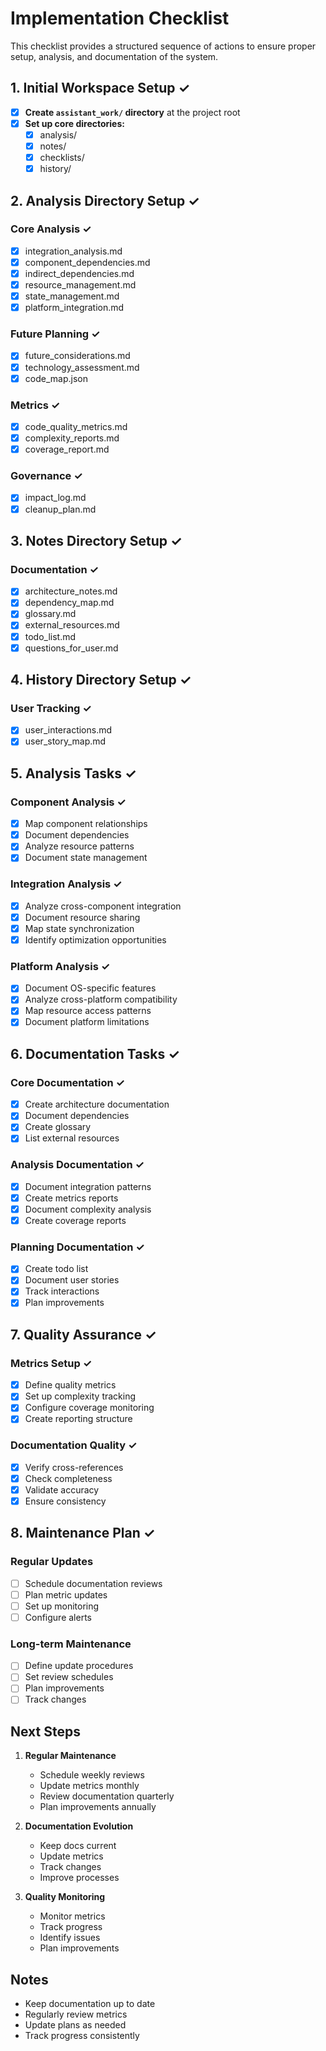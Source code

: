 # Implementation Checklist

This checklist provides a structured sequence of actions to ensure proper setup, analysis, and documentation of the system.

## 1. Initial Workspace Setup ✓

- [x] **Create `assistant_work/` directory** at the project root
- [x] **Set up core directories:**
  - [x] analysis/
  - [x] notes/
  - [x] checklists/
  - [x] history/

## 2. Analysis Directory Setup ✓

### Core Analysis ✓
- [x] integration_analysis.md
- [x] component_dependencies.md
- [x] indirect_dependencies.md
- [x] resource_management.md
- [x] state_management.md
- [x] platform_integration.md

### Future Planning ✓
- [x] future_considerations.md
- [x] technology_assessment.md
- [x] code_map.json

### Metrics ✓
- [x] code_quality_metrics.md
- [x] complexity_reports.md
- [x] coverage_report.md

### Governance ✓
- [x] impact_log.md
- [x] cleanup_plan.md

## 3. Notes Directory Setup ✓

### Documentation ✓
- [x] architecture_notes.md
- [x] dependency_map.md
- [x] glossary.md
- [x] external_resources.md
- [x] todo_list.md
- [x] questions_for_user.md

## 4. History Directory Setup ✓

### User Tracking ✓
- [x] user_interactions.md
- [x] user_story_map.md

## 5. Analysis Tasks ✓

### Component Analysis ✓
- [x] Map component relationships
- [x] Document dependencies
- [x] Analyze resource patterns
- [x] Document state management

### Integration Analysis ✓
- [x] Analyze cross-component integration
- [x] Document resource sharing
- [x] Map state synchronization
- [x] Identify optimization opportunities

### Platform Analysis ✓
- [x] Document OS-specific features
- [x] Analyze cross-platform compatibility
- [x] Map resource access patterns
- [x] Document platform limitations

## 6. Documentation Tasks ✓

### Core Documentation ✓
- [x] Create architecture documentation
- [x] Document dependencies
- [x] Create glossary
- [x] List external resources

### Analysis Documentation ✓
- [x] Document integration patterns
- [x] Create metrics reports
- [x] Document complexity analysis
- [x] Create coverage reports

### Planning Documentation ✓
- [x] Create todo list
- [x] Document user stories
- [x] Track interactions
- [x] Plan improvements

## 7. Quality Assurance ✓

### Metrics Setup ✓
- [x] Define quality metrics
- [x] Set up complexity tracking
- [x] Configure coverage monitoring
- [x] Create reporting structure

### Documentation Quality ✓
- [x] Verify cross-references
- [x] Check completeness
- [x] Validate accuracy
- [x] Ensure consistency

## 8. Maintenance Plan ✓

### Regular Updates
- [ ] Schedule documentation reviews
- [ ] Plan metric updates
- [ ] Set up monitoring
- [ ] Configure alerts

### Long-term Maintenance
- [ ] Define update procedures
- [ ] Set review schedules
- [ ] Plan improvements
- [ ] Track changes

## Next Steps

1. **Regular Maintenance**
   - Schedule weekly reviews
   - Update metrics monthly
   - Review documentation quarterly
   - Plan improvements annually

2. **Documentation Evolution**
   - Keep docs current
   - Update metrics
   - Track changes
   - Improve processes

3. **Quality Monitoring**
   - Monitor metrics
   - Track progress
   - Identify issues
   - Plan improvements

## Notes
- Keep documentation up to date
- Regularly review metrics
- Update plans as needed
- Track progress consistently
